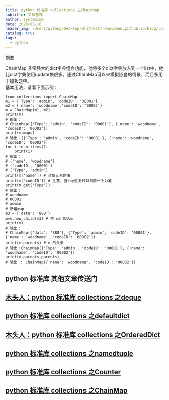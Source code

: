 ```yaml
---
title: python 标准库 collections 之ChainMap
subtitle: 文章暂存
author: systemime
date: 2020-03-16
header_img: /Users/qifeng/Desktop/UnitTest/renovamen.github.io/blog/.vuepress/public/img/in-post/header/8.jpg
catalog: true
tags:
  - python
---
```

摘要.

<!-- more -->
ChainMap 非常强大的dict字典组合功能，他将多个dict字典放入到一个list中，他比dict字典使用update快很多。通过ChainMap可以来模拟嵌套的情景，而且多用于模板之中。<br />基本用法，请看下面示例：
```
from collections import ChainMap
m1 = {'Type': 'admin', 'codeID': '00001'}
m2 = {'name': 'woodname','codeID': '00002'}
m = ChainMap(m1, m2)
print(m)
# 输出：
# ChainMap({'Type': 'admin', 'codeID': '00001'}, {'name': 'woodname', 'codeID': '00002'})
print(m.maps)
# 输出：[{'Type': 'admin', 'codeID': '00001'}, {'name': 'woodname', 'codeID': '00002'}]
for i in m.items():
    print(i)
# 输出：
# ('name', 'woodname')
# ('codeID', '00001')
# ('Type', 'admin')
print(m['name']) # 读取元素的值
print(m['codeID']) # 注意，当key重复时以最前一个为准
print(m.get('Type'))
# 输出：
# woodname
# 00001
# admin
# 新增map
m3 = {'data': '888'}
m=m.new_child(m3) # 将 m3 加入m
print(m)
# 输出：
# ChainMap({'data': '888'}, {'Type': 'admin', 'codeID': '00001'}, {'name': 'woodname', 'codeID': '00002'})
print(m.parents) # m 的父亲
# 输出：ChainMap({'Type': 'admin', 'codeID': '00001'}, {'name': 'woodname', 'codeID': '00002'})
print(m.parents.parents)
# 输出 ： ChainMap({'name': 'woodname', 'codeID': '00002'})
```


<a name="mQ4qT"></a>
## **python 标准库 其他文章传送门**
<a name="PFbXV"></a>
## [木头人：python 标准库 collections 之deque](https://zhuanlan.zhihu.com/p/46462831)
<a name="pxQvt"></a>
## [python 标准库 collections 之defaultdict](https://zhuanlan.zhihu.com/p/46476348)
<a name="5lHlO"></a>
## [木头人：python 标准库 collections 之OrderedDict](https://zhuanlan.zhihu.com/p/46497740)
<a name="oLrrl"></a>
## [python 标准库 collections 之namedtuple](https://zhuanlan.zhihu.com/p/46187444)
<a name="tgQjP"></a>
## [python 标准库 collections 之Counter](https://zhuanlan.zhihu.com/p/46509440)
<a name="2hYIm"></a>
## [python 标准库 collections 之ChainMap](https://zhuanlan.zhihu.com/p/48032365)
